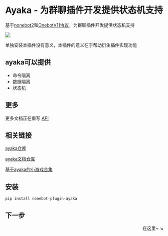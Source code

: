 # Ayaka - 为群聊插件开发提供状态机支持

基于[nonebot2](https://github.com/nonebot/nonebot2)和[OnebotV11协议](https://github.com/botuniverse/onebot-11)，为群聊插件开发提供状态机支持

<img src="https://img.shields.io/pypi/pyversions/nonebot-plugin-ayaka">

单独安装本插件没有意义，本插件的意义在于帮助衍生插件实现功能

## ayaka可以提供

- 命令隔离
- 数据隔离
- 状态机

## 更多

更多文档正在重写 [API](https://bridgel.github.io/ayaka_doc/1.0.1/api/)

## 相关链接

[ayaka仓库](https://github.com/bridgeL/nonebot-plugin-ayaka)

[ayaka文档仓库](https://github.com/bridgeL/ayaka_doc) 

[基于ayaka的小游戏合集](https://github.com/bridgeL/nonebot-plugin-ayaka-games)

## 安装

```
pip install nonebot-plugin-ayaka
``` 

## 下一步

<div align="right">
    在这里~ ↘
</div>
